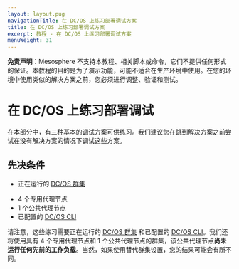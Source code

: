 ```yaml
---
layout: layout.pug
navigationTitle: 在 DC/OS 上练习部署调试方案
title: 在 DC/OS 上练习部署调试方案
excerpt: 教程 - 在 DC/OS 上练习部署调试方案
menuWeight: 31
---
```

<p class="message--warning"><strong>免责声明：</strong>Mesosphere 不支持本教程、相关脚本或命令，它们不提供任何形式的保证。本教程的目的是为了演示功能，可能不适合在生产环境中使用。在您的环境中使用类似的解决方案之前，您必须进行调整、验证和测试。</p>

<a name=hands-on></a>

# 在 DC/OS 上练习部署调试

在本部分中，有三种基本的调试方案可供练习。我们建议您在跳到解决方案之前尝试在没有解决方案的情况下调试这些方案。

## 先决条件

* 正在运行的 [DC/OS 群集](/cn/1.11/installing/oss/)
 - 4 个专用代理节点
 - 1 个公共代理节点
- 已配置的 [DC/OS CLI](https://docs.mesosphere.com/1.11/cli/install/)

请注意，这些练习需要正在运行的 [DC/OS 群集](/cn/1.11/installing/) 和已配置的 [DC/OS CLI](https://docs.mesosphere.com/1.11/cli/install/)。我们还将使用具有 4 个专用代理节点和 1 个公共代理节点的群集，该公共代理节点**尚未运行任何先前的工作负载**。当然，如果使用替代群集设置，您的结果可能会有所不同。
